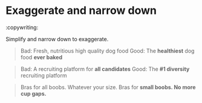 # Exaggerate and narrow down
:copywriting:

Simplify and narrow down to exaggerate.

> Bad: Fresh, nutritious high quality dog food
> Good: The **healthiest** dog food **ever baked**

> Bad: A recruiting platform for **all candidates**
> Good: The **#1 diversity** recruiting platform

> Bras for all boobs. Whatever your size.
> Bras for **small boobs. No more cup gaps.**
